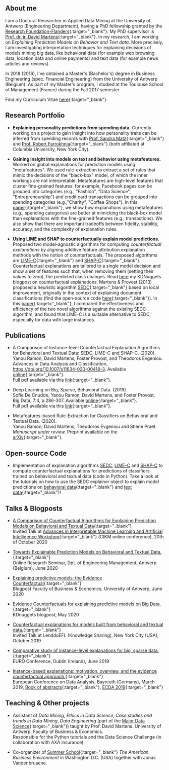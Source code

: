 ## About me

I am a Doctoral Researcher in Applied Data Mining at the University of Antwerp (Engineering Department), having a PhD fellowship granted by the [Research Foundation-Flanders](https://www.fwo.be/en/the-fwo/){:target="_blank"}. My PhD supervisor is [Prof. dr. ir. David Martens](https://www.uantwerpen.be/nl/personeel/david-martens/){:target="_blank"}. In my research, I am working on *Explaining Prediction Models on Behavior and Text data*. More precisely, I am investigating interpretation techniques for explaining decisions of models mining big data, like behavioral data (for example web browsing data, location data and online payments) and text data (for example news articles and reviews). 

In 2018 (2016), I've obtained a Master's (Bachelor's) degree in Business Engineering (spec. Financial Engineering) from the University of Antwerp (Belgium). As part of my Master's program, I studied at the Toulouse School of Management (France) during the Fall 2017 semester. 

Find my Curriculum Vitae [here](https://yramon.github.io/files/YanouRamon_CV_2020_Academic.pdf){:target="_blank"}.

## Research Portfolio

* **Explaining personality predictions from spending data.** Currently working on a project to gain insight into how personality traits can be inferred from spending records with [Prof. Sandra Matz](https://sandramatz.com/){:target="_blank"} and [Prof. Robert Farrokhnia](https://ra.schlosser.io/){:target="_blank"} (both affiliated at Columbia University, New York City). 

* **Gaining insight into models on text and behavior using metafeatures.** Worked on global explanations for prediction models using "metafeatures". We used rule-extraction to extract a set of rules that mimic the decisions of the "black-box" model, of which the inner workings are not interpretable. Metafeatures are high-level features that cluster fine-grained features: for example, Facebook pages can be grouped into categories (e.g., "Fashion", "Data Science", "Entrepreneurship") and credit card transactions can be grouped into spending categories (e.g.,"Charity", "Coffee Shops"). In this [paper](https://arxiv.org/abs/2003.04792){:target="_blank"}, we show how explanations using metafeatures (e.g., spending categories) are better at mimicking the black-box model than explanations with the fine-grained features (e.g., transactions). We also show that there are important tradeoffs between fidelity, stability, accuracy, and the complexity of explanation rules.

* **Using LIME and SHAP to counterfactually explain model predictions.** Proposed two model-agnostic algorithms for computing *counterfactual explanations* by aligning additive feature attribution explanation methods with the notion of counterfactuals. The proposed algorithms are [LIME-C](https://github.com/yramon/LimeCounterfactual){:target="_blank"} and [SHAP-C](https://github.com/yramon/ShapCounterfactual){:target="_blank"}. Counterfactual explanations are tailored to a single model decision and show a set of features such that, when removing them (setting their values to zero), the predicted class changes. Read [here](https://www.kdnuggets.com/2020/05/evidence-counterfactuals-predictive-models-big-data.html) my KDNuggets blogpost on counterfactual explanations. Martens & Provost (2013) proposed a heuristic algorithm [SEDC](pages.stern.nyu.edu/~fprovost/Papers/MartensProvost_Explaining.pdf){:target="_blank"} based on local improvement, originally in the context of explaining document classifications (find the open-source code [here](https://github.com/yramon/edc){:target="_blank"}). In this [paper](https://link.springer.com/epdf/10.1007/s11634-020-00418-3?sharing_token=S-ZlX5lQWJkpuxoiUPV8__e4RwlQNchNByi7wbcMAY7sQ9KluI1KeELkdg_mEQicaoXaoohNECLfwgFaf3b6zksBL6ll0pEm465_TkCFlp7tmugduGTXK0-0enwdOxmDo5-DA0ru28xQcmK6soKgWU9rHQcx-QtJAJic3LSda-I%3D){:target="_blank"}, I compared the effectiveness and efficiency of the two novel algorithms against the existing SEDC algorithm, and found that LIME-C is a suitable alternative to SEDC, especially for data with large instances. 

## Publications

* A Comparison of Instance-level Counterfactual Explanation Algorithms for Behavioral and Textual Data: SEDC, LIME-C and SHAP-C. (2020). Yanou Ramon, David Martens, Foster Provost, and Theodoros Evgeniou. Advances in Data Analysis and Classification, https://doi.org/10.1007/s11634-020-00418-3. Available [online](https://link.springer.com/article/10.1007/s11634-020-00418-3){:target="_blank"}. <br/>
Full pdf available via this [link](https://rdcu.be/b6HCl){:target="_blank"}. 

* Deep Learning on Big, Sparse, Behavioral Data. (2019). <br/>Sofie De Cnudde, Yanou Ramon, David Martens, and Foster Provost.<br/> Big Data, 7:4, p.286-307. Available [online](https://www.liebertpub.com/doi/abs/10.1089/big.2019.0095){:target="_blank"}. <br/>
Full pdf available via this [link](https://www.researchgate.net/publication/338091651_Deep_Learning_on_Big_Sparse_Behavioral_Data){:target="_blank"}.

* Metafeatures-based Rule-Extraction for Classifiers on Behavioral and Textual Data. (2020). <br/> Yanou Ramon, David Martens, Theodoros Evgeniou and Stiene Praet. <br/> *Manuscript under review.* Preprint available on the [arXiv](https://arxiv.org/abs/2003.04792){:target="_blank"}.

## Open-source Code

* Implementation of explanation algorithms [SEDC](https://github.com/yramon/edc), [LIME-C](https://github.com/yramon/LimeCounterfactual) and [SHAP-C](https://github.com/yramon/ShapCounterfactual) to compute counterfactual explanations for predictions of classifiers trained on behavioral and textual data (code in Python). Take a look at the tutorials on how to use the SEDC explainer object to explain model predictions on [behavioral data](https://yramon.github.io/tutorials/Tutorial_BehavioralDataMovielens_LR_SEDC.html){:target="_blank"} and [text data](https://yramon.github.io/tutorials/Tutorial_TextData_SEDC.html){:target="_blank"}!

## Talks & Blogposts
* [A Comparison of Counterfactual Algorithms for Explaining Prediction Models on Behavioral and Textual Data](https://yramon.github.io/files/AIMLAI_YR_Oct2020.pdf){:target="_blank"}
<br/> Invited Talk at [Advances in Interpretable Machine Learning and Artificial Intelligence Workshop](https://project.inria.fr/aimlai/program/){:target="_blank"} (CIKM online conference), 20th of October 2020

* [Towards Explainable Prediction Models on Behavioral and Textual Data.](https://yramon.github.io/files/researchseminar_YR_19june2020.pdf){:target="_blank"} 
<br/> Online Research Seminar, Dpt. of Engineering Management, Antwerp (Belgium), June 2020

* [Explaining predictive models: the Evidence Counterfactual](https://blog.uantwerpen.be/business-economics/predictive-models-on-big-data-mining-a-pool-of-evidence/){:target="_blank"}
<br/> Blogpost Faculty of Business & Economics, University of Antwerp, June 2020

* [Evidence Counterfactuals for explaining predictive models on Big Data.](https://www.kdnuggets.com/2020/05/evidence-counterfactuals-predictive-models-big-data.html){:target="_blank"} 
<br/> KDnuggets blogpost, May 2020

* [Counterfactual explanations for models built from behavioral and textual data.](https://yramon.github.io/files/NYC_presentation_YRamon_oct2019_short.pdf){:target="_blank"} <br/> Invited Talk at LenddoEFL (Knowledge Sharing), New York City (USA), October 2019

* [Comparative study of instance-level explanations for big, sparse data.](https://yramon.github.io/files/EURO_presentation_Dublin_June19_YanouRamon.pdf){:target="_blank"} <br/> EURO Conference, Dublin (Ireland), June 2019

* [Instance-based explanations: motivation, overview, and the evidence counterfactual approach.](https://yramon.github.io/files/ECDA_presentation_Bayreuth_YanouRamon.pdf){:target="_blank"} <br/> European Conference on Data Analysis, Bayreuth (Germany), March 2019, [Book of abstracts](http://www.gfkl.org/ecda2019/wp-content/uploads/sites/7/2019/03/Book_of_Abstracts_FINAL.pdf){:target="_blank"}, [ECDA 2019](http://www.gfkl.org/ecda2019/){:target="_blank"}

## Teaching & Other projects
* Assistant of *Data Mining*, *Ethics in Data Science*, *Case studies and trends in Data Mining*, *Data Engineering* (part of the [Major Data Science](https://www.uantwerpen.be/en/research-groups/applied-data-mining/education/){:target="_blank"}) taught by Prof. David Martens. University of Antwerp, Faculty of Business & Economics. <br/> Responsible for the Python tutorials and the Data Science Challenge (in collaboration with AXA insurance).

* Co-organizer of [Summer School](https://www.uantwerpen.be/en/about-uantwerp/faculties/faculty-of-business-and-economics/studying-and-education/programmes/summer-schools/usa-washington/){:target="_blank"} *The American Business Environment* in Washington D.C. (USA) together with Jonas Vandenbruaene. <br/>
